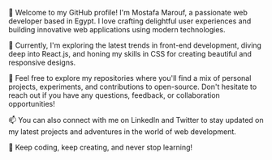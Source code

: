 
👋 Welcome to my GitHub profile! I'm Mostafa Marouf, a passionate web developer based in Egypt. I love crafting delightful user experiences and building innovative web applications using modern technologies.

🚀 Currently, I'm exploring the latest trends in front-end development, diving deep into React.js, and honing my skills in CSS for creating beautiful and responsive designs.

🌟 Feel free to explore my repositories where you'll find a mix of personal projects, experiments, and contributions to open-source. Don't hesitate to reach out if you have any questions, feedback, or collaboration opportunities!

📫 You can also connect with me on LinkedIn and Twitter to stay updated on my latest projects and adventures in the world of web development.

🌱 Keep coding, keep creating, and never stop learning!
